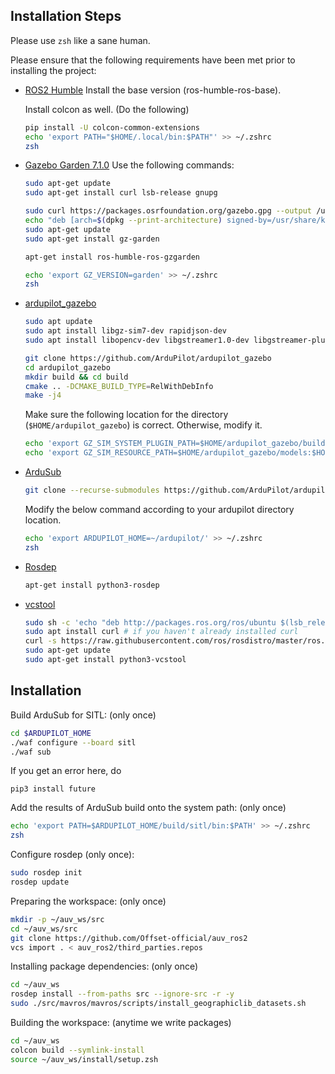 ## Installation Steps

Please use `zsh` like a sane human.

Please ensure that the following requirements have been met prior to installing the project:

* [ROS2 Humble](https://docs.ros.org/en/humble/Installation.html)
  Install the base version (ros-humble-ros-base).
  
  Install colcon as well. (Do the following)
  ```bash
  pip install -U colcon-common-extensions
  echo 'export PATH="$HOME/.local/bin:$PATH"' >> ~/.zshrc
  zsh
  ```
* [Gazebo Garden 7.1.0](https://gazebosim.org/docs/garden/install)
  Use the following commands:
  ```bash
  sudo apt-get update
  sudo apt-get install curl lsb-release gnupg
  ```
  ```bash
  sudo curl https://packages.osrfoundation.org/gazebo.gpg --output /usr/share/keyrings/pkgs-osrf-archive-keyring.gpg
  echo "deb [arch=$(dpkg --print-architecture) signed-by=/usr/share/keyrings/pkgs-osrf-archive-keyring.gpg] http://packages.osrfoundation.org/gazebo/ubuntu-stable $(lsb_release -cs) main" | sudo tee /etc/apt/sources.list.d/gazebo-stable.list > /dev/null
  sudo apt-get update
  sudo apt-get install gz-garden
  ```
  ```bash
  apt-get install ros-humble-ros-gzgarden
  ```
  ```bash
  echo 'export GZ_VERSION=garden' >> ~/.zshrc
  zsh
  ```
  
* [ardupilot_gazebo](https://github.com/ArduPilot/ardupilot_gazebo)
  ```bash
  sudo apt update
  sudo apt install libgz-sim7-dev rapidjson-dev
  sudo apt install libopencv-dev libgstreamer1.0-dev libgstreamer-plugins-base1.0-dev gstreamer1.0-plugins-bad gstreamer1.0-libav gstreamer1.0-gl
  ```
  ```bash
  git clone https://github.com/ArduPilot/ardupilot_gazebo
  cd ardupilot_gazebo
  mkdir build && cd build
  cmake .. -DCMAKE_BUILD_TYPE=RelWithDebInfo
  make -j4
  ```
  Make sure the following location for the directory (`$HOME/ardupilot_gazebo`) is correct. Otherwise, modify it.
  ```bash
  echo 'export GZ_SIM_SYSTEM_PLUGIN_PATH=$HOME/ardupilot_gazebo/build:${GZ_SIM_SYSTEM_PLUGIN_PATH}' >> ~/.zshrc
  echo 'export GZ_SIM_RESOURCE_PATH=$HOME/ardupilot_gazebo/models:$HOME/ardupilot_gazebo/worlds:${GZ_SIM_RESOURCE_PATH}' >> ~/.zshrc
  ```
* [ArduSub](https://ardupilot.org/dev/docs/building-setup-linux.html)
  ```bash
  git clone --recurse-submodules https://github.com/ArduPilot/ardupilot.git
  ```
  Modify the below command according to your ardupilot directory location.
  ```bash
  echo 'export ARDUPILOT_HOME=~/ardupilot/' >> ~/.zshrc
  zsh
  ```
* [Rosdep](https://docs.ros.org/en/independent/api/rosdep/html)
  ```bash
  apt-get install python3-rosdep
  ```
  
* [vcstool](https://github.com/dirk-thomas/vcstool)
  ```bash
  sudo sh -c 'echo "deb http://packages.ros.org/ros/ubuntu $(lsb_release -sc) main" > /etc/apt/sources.list.d/ros-latest.list'
  sudo apt install curl # if you haven't already installed curl
  curl -s https://raw.githubusercontent.com/ros/rosdistro/master/ros.asc | sudo apt-key add -
  sudo apt-get update
  sudo apt-get install python3-vcstool
  ```

## Installation 

Build ArduSub for SITL: (only once)

```bash
cd $ARDUPILOT_HOME
./waf configure --board sitl
./waf sub
```
If you get an error here, do 
```
pip3 install future
```

Add the results of ArduSub build onto the system path: (only once)
```bash
echo 'export PATH=$ARDUPILOT_HOME/build/sitl/bin:$PATH' >> ~/.zshrc
zsh
```

Configure rosdep (only once):
```bash
sudo rosdep init
rosdep update
```

Preparing the workspace: (only once)

```bash
mkdir -p ~/auv_ws/src
cd ~/auv_ws/src
git clone https://github.com/Offset-official/auv_ros2
vcs import . < auv_ros2/third_parties.repos
```

Installing package dependencies: (only once)

```bash
cd ~/auv_ws
rosdep install --from-paths src --ignore-src -r -y
sudo ./src/mavros/mavros/scripts/install_geographiclib_datasets.sh
```

Building the workspace: (anytime we write packages)

```bash
cd ~/auv_ws
colcon build --symlink-install
source ~/auv_ws/install/setup.zsh
```

